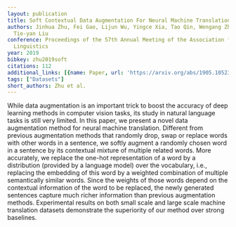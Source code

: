 ```yaml
---
layout: publication
title: Soft Contextual Data Augmentation For Neural Machine Translation
authors: Jinhua Zhu, Fei Gao, Lijun Wu, Yingce Xia, Tao Qin, Wengang Zhou, Xueqi Cheng,
  Tie-yan Liu
conference: Proceedings of the 57th Annual Meeting of the Association for Computational
  Linguistics
year: 2019
bibkey: zhu2019soft
citations: 112
additional_links: [{name: Paper, url: 'https://arxiv.org/abs/1905.10523'}]
tags: ["Datasets"]
short_authors: Zhu et al.
---
```

While data augmentation is an important trick to boost the accuracy of deep
learning methods in computer vision tasks, its study in natural language tasks
is still very limited. In this paper, we present a novel data augmentation
method for neural machine translation. Different from previous augmentation
methods that randomly drop, swap or replace words with other words in a
sentence, we softly augment a randomly chosen word in a sentence by its
contextual mixture of multiple related words. More accurately, we replace the
one-hot representation of a word by a distribution (provided by a language
model) over the vocabulary, i.e., replacing the embedding of this word by a
weighted combination of multiple semantically similar words. Since the weights
of those words depend on the contextual information of the word to be replaced,
the newly generated sentences capture much richer information than previous
augmentation methods. Experimental results on both small scale and large scale
machine translation datasets demonstrate the superiority of our method over
strong baselines.